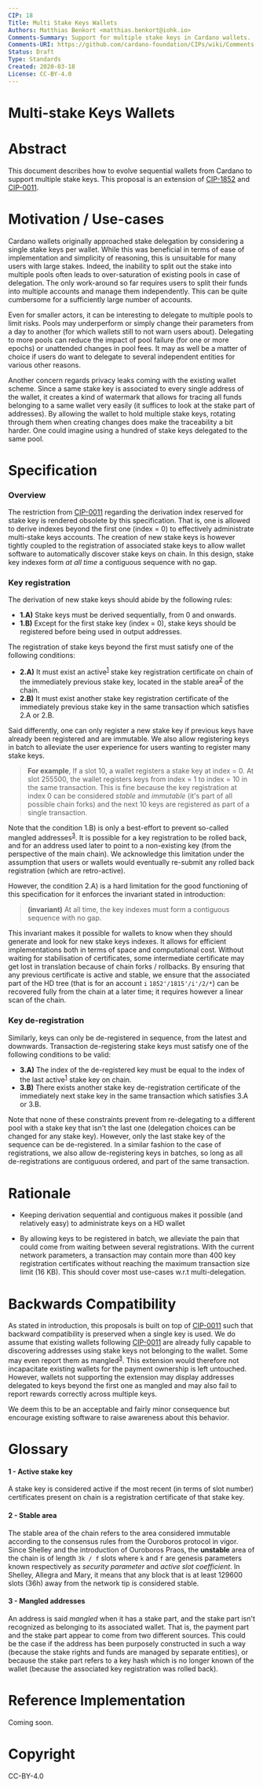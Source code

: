 ```yaml
---
CIP: 18
Title: Multi Stake Keys Wallets 
Authors: Matthias Benkort <matthias.benkort@iohk.io>
Comments-Summary: Support for multiple stake keys in Cardano wallets.
Comments-URI: https://github.com/cardano-foundation/CIPs/wiki/Comments:CIP-0018
Status: Draft
Type: Standards
Created: 2020-03-18
License: CC-BY-4.0
---
```



# Multi-stake Keys Wallets

# Abstract

This document describes how to evolve sequential wallets from Cardano to support multiple stake keys. This proposal is an extension of [CIP-1852] and [CIP-0011].

# Motivation / Use-cases

Cardano wallets originally approached stake delegation by considering a single stake keys per wallet. While this was beneficial in terms of ease of implementation and simplicity of reasoning, this is unsuitable for many users with large stakes. Indeed, the inability to split out the stake into multiple pools often leads to over-saturation of existing pools in case of delegation. The only work-around so far requires users to split their funds into multiple accounts and manage them independently. This can be quite cumbersome for a sufficiently large number of accounts. 

Even for smaller actors, it can be interesting to delegate to multiple pools to limit risks. Pools may underperform or simply change their parameters from a day to another (for which wallets still to not warn users about). Delegating to more pools can reduce the impact of pool failure (for one or more epochs) or unattended changes in pool fees. It may as well be a matter of choice if users do want to delegate to several independent entities for various other reasons.

Another concern regards privacy leaks coming with the existing wallet scheme. Since a same stake key is associated to every single address of the wallet, it creates a kind of watermark that allows for tracing all funds belonging to a same wallet very easily (it suffices to look at the stake part of addresses). By allowing the wallet to hold multiple stake keys, rotating through them when creating changes does make the traceability a bit harder. One could imagine using a hundred of stake keys delegated to the same pool.

# Specification

### Overview

The restriction from [CIP-0011] regarding the derivation index reserved for stake key is rendered obsolete by this specification. That is, one is allowed to derive indexes beyond the first one (index = 0) to effectively administrate multi-stake keys accounts. The creation of new stake keys is however tightly coupled to the registration of associated stake keys to allow wallet software 
to automatically discover stake keys on chain. In this design, stake key indexes form *at all time* a contiguous sequence with no gap.

### Key registration

The derivation of new stake keys should abide by the following rules:

- **1.A)** Stake keys must be derived sequentially, from 0 and onwards.
- **1.B)** Except for the first stake key (index = 0), stake keys should be registered before being used in output addresses.

The registration of stake keys beyond the first must satisfy one of the following conditions:

- **2.A)** It must exist an active<sup><a href="#1-active-stake-key">1</a></sup> stake key registration certificate on chain of the immediately previous stake key, located in the stable area<sup><a href="#2-stable-area">2</a></sup> of the chain. 
- **2.B)** It must exist another stake key registration certificate of the immediately previous stake key in the same transaction which satisfies 2.A or 2.B.

Said differently, one can only register a new stake key if previous keys have already been registered and are immutable. We also allow registering keys in batch to alleviate the user experience for users wanting to register many stake keys.

> **For example**, If a slot 10, a wallet registers a stake key at index = 0. At slot 255500, the wallet registers keys from index = 1 to index = 10 in the same transaction. This is fine because the key registration at index 0 can be considered _stable_ and _immutable_ (it's part of all possible chain forks) and the next 10 keys are registered as part of a single transaction. 

Note that the condition 1.B) is only a best-effort to prevent so-called mangled addresses<sup><a href="#3-mangled-addresses">3</a></sup>. It is possible for a key registration to be rolled back, and for an address used later to point to a non-existing key (from the perspective of the main chain). We acknowledge this limitation under the assumption that users or wallets would eventually re-submit any rolled back registration (which are retro-active). 

However, the condition 2.A) is a hard limitation for the good functioning of this specification for it enforces the invariant stated in introduction: 

> **(invariant)** At all time, the key indexes must form a contiguous sequence with no gap. 

This invariant makes it possible for wallets to know when they should generate and look for new stake keys indexes. It allows for efficient implementations both in terms of space and computational cost. Without waiting for stabilisation of certificates, some intermediate certificate may get lost in translation because of chain forks / rollbacks. By ensuring that any previous certificate is active and stable, we ensure that the associated part of the HD tree (that is for an account `i` `1852'/1815'/i'/2/*`) can be recovered fully from the chain at a later time; it requires however a linear scan of the chain.

### Key de-registration

Similarly, keys can only be de-registered in sequence, from the latest and downwards. Transaction de-registering stake keys must satisfy one of the following conditions to be valid:

- **3.A)** The index of the de-registered key must be equal to the index of the last active<sup><a href="#1-active-stake-key">1</a></sup> stake key on chain.
- **3.B)** There exists another stake key de-registration certificate of the immediately next stake key in the same transaction which satisfies 3.A or 3.B.

Note that none of these constraints prevent from re-delegating to a different pool with a stake key that isn't the last one (delegation choices can be changed for any stake key). However, only the last stake key of the sequence can be de-registered. In a similar fashion to the case of registrations, we also allow de-registering keys in batches, so long as all de-registrations are contiguous ordered, and part of the same transaction. 

# Rationale

- Keeping derivation sequential and contiguous makes it possible (and relatively easy) to administrate keys on a HD wallet

- By allowing keys to be registered in batch, we alleviate the pain that could come from waiting between several registrations. With the current network parameters, a transaction may contain more than 400 key registration certificates without reaching the maximum transaction size limit (16 KB). This should cover most use-cases w.r.t multi-delegation.
  
# Backwards Compatibility

As stated in introduction, this proposals is built on top of [CIP-0011] such that backward compatibility is preserved when a single key is used. We do assume that existing wallets following [CIP-0011] are already fully capable to discovering addresses using stake keys not belonging to the wallet. Some may even report them as mangled<sup><a href="#3-mangled-addresses">3</a></sup>. This extension would therefore not incapacitate existing wallets for the payment ownership is left untouched. However, wallets not supporting the extension may display addresses delegated to keys beyond the first one as mangled and may also fail to report rewards correctly across multiple keys. 

We deem this to be an acceptable and fairly minor consequence but encourage existing software to raise awareness about this behavior.

# Glossary

#### 1 - Active stake key

A stake key is considered active if the most recent (in terms of slot number) certificates present on chain is a registration certificate of that stake key. 

#### 2 - Stable area

The stable area of the chain refers to the area considered immutable according to the consensus rules from the Ouroboros protocol in vigor. Since Shelley and the introduction of Ouroboros
Praos, the **unstable** area of the chain is of length `3k / f` slots where `k` and `f` are genesis parameters known respectively as _security parameter_ and _active slot coefficient_. In Shelley, Allegra and Mary, it means that any block that is at least 129600 slots (36h) away from the network tip is considered stable. 

#### 3 - Mangled addresses

An address is said _mangled_ when it has a stake part, and the stake part isn't recognized as belonging to its associated wallet. That is, the payment part and the stake part appear to come from two different sources. This could be the case if the address has been purposely constructed in such a way (because the stake rights and funds are managed by separate entities), or because the stake part refers to a key hash which is no longer known of the wallet (because the associated key registration was rolled back). 

# Reference Implementation

Coming soon.

# Copyright

CC-BY-4.0

[CIP-1852]: https://github.com/cardano-foundation/CIPs/blob/master/CIP-1852/CIP-1852.md
[CIP-0011]: https://github.com/cardano-foundation/CIPs/blob/master/CIP-0011/CIP-0011.md
